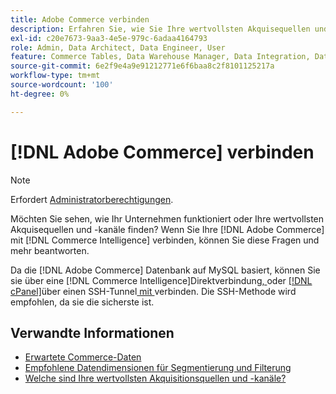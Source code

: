 ```yaml
---
title: Adobe Commerce verbinden
description: Erfahren Sie, wie Sie Ihre wertvollsten Akquisequellen und -kanäle finden.
exl-id: c20e7673-9aa3-4e5e-979c-6adaa4164793
role: Admin, Data Architect, Data Engineer, User
feature: Commerce Tables, Data Warehouse Manager, Data Integration, Data Import/Export
source-git-commit: 6e2f9e4a9e91212771e6f6baa8c2f8101125217a
workflow-type: tm+mt
source-wordcount: '100'
ht-degree: 0%

---
```


# [!DNL Adobe Commerce] verbinden

>[!NOTE]
>
>Erfordert [Administratorberechtigungen](../../../administrator/user-management/user-management.md).

Möchten Sie sehen, wie Ihr Unternehmen funktioniert oder Ihre wertvollsten Akquisequellen und -kanäle finden? Wenn Sie Ihre [!DNL Adobe Commerce] mit [!DNL Commerce Intelligence] verbinden, können Sie diese Fragen und mehr beantworten.

Da die [!DNL Adobe Commerce] Datenbank auf MySQL basiert, können Sie sie über eine [!DNL Commerce Intelligence]Direktverbindung[, ](../integrations/mysql-via-a-direct-connection.md) oder [[!DNL cPanel]](../integrations/mysql-via-cpanel.md)über einen SSH-Tunnel[ mit ](../integrations/mysql-via-ssh-tunnel.md) verbinden. Die SSH-Methode wird empfohlen, da sie die sicherste ist.

## Verwandte Informationen

* [Erwartete Commerce-Daten](../integrations/magento-data.md)
* [Empfohlene Datendimensionen für Segmentierung und Filterung](../../../best-practices/segment-filter.md)
* [Welche sind Ihre wertvollsten Akquisitionsquellen und -kanäle?](../../analysis/most-value-source-channel.md)
